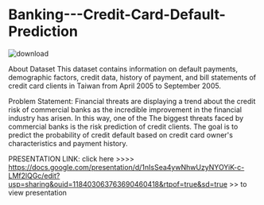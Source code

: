 # Banking---Credit-Card-Default-Prediction
![download](https://user-images.githubusercontent.com/95954108/170451849-0c7d23c3-e6e9-4996-b221-4bcd371ba6bf.jpg)

About Dataset
This dataset contains information on default payments, demographic factors, credit
data, history of payment, and bill statements of credit card clients in Taiwan from April
2005 to September 2005.

Problem Statement:
Financial threats are displaying a trend about the credit risk of commercial banks as the
incredible improvement in the financial industry has arisen. In this way, one of the
The biggest threats faced by commercial banks is the risk prediction of credit clients.
The goal is to predict the probability of credit default based on credit card owner's
characteristics and payment history.


PRESENTATION LINK:
click here >>>> https://docs.google.com/presentation/d/1nIsSea4ywNhwUzyNYOYiK-c-LMf2lQGc/edit?usp=sharing&ouid=118403063763690460418&rtpof=true&sd=true >> to view presentation 
